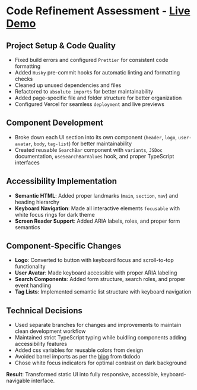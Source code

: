 # Code Refinement Assessment - [Live Demo](https://cw-fe-assestment-task-1-phi.vercel.app/)

## Project Setup & Code Quality

- Fixed build errors and configured `Prettier` for consistent code formatting
- Added `Husky` pre-commit hooks for automatic linting and formatting checks
- Cleaned up unused dependencies and files
- Refactored to `absolute imports` for better maintainability
- Added page-specific file and folder structure for better organization
- Configured Vercel for seamless `deployment` and live previews  

## Component Development

- Broke down each UI section into its own component (`header`, `logo`, `user-avatar`, `body`, `tag-list`)  for better maintainability  
- Created reusable `SearchBar` component with `variants`, `JSDoc` documentation, `useSearchBarValues` hook, and proper TypeScript interfaces

## Accessibility Implementation

- **Semantic HTML**: Added proper landmarks (`main`, `section`, `nav`) and heading hierarchy
- **Keyboard Navigation**: Made all interactive elements `focusable` with white focus rings for dark theme
- **Screen Reader Support**: Added ARIA labels, roles, and proper form semantics

## Component-Specific Changes

- **Logo**: Converted to button with keyboard focus and scroll-to-top functionality
- **User Avatar**: Made keyboard accessible with proper ARIA labeling
- **Search Components**: Added form structure, search roles, and proper event handling
- **Tag Lists**: Implemented semantic list structure with keyboard navigation

## Technical Decisions

- Used separate branches for changes and improvements to maintain clean development workflow
- Maintained strict TypeScript typing while buidling components adding accessibility features
- Added css variables for reusable colors from design
- Avoided barrel imports as per the [blog](https://tkdodo.eu/blog/please-stop-using-barrel-files) from tkdodo
- Chose white focus indicators for optimal contrast on dark background

**Result**: Transformed static UI into fully responsive, accessible, keyboard-navigable interface.
